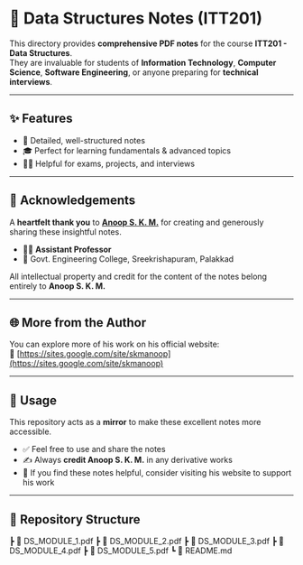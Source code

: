 # 📘 Data Structures Notes (ITT201)

This directory provides **comprehensive PDF notes** for the course **ITT201 - Data Structures**.  
They are invaluable for students of **Information Technology**, **Computer Science**,  **Software Engineering**, or anyone preparing for **technical interviews**.

---

## ✨ Features
- 📑 Detailed, well-structured notes  
- 🎓 Perfect for learning fundamentals & advanced topics  
- 🧑‍💻 Helpful for exams, projects, and interviews  

---

## 🙏 Acknowledgements
A **heartfelt thank you** to **[Anoop S. K. M.](https://sites.google.com/site/skmanoop)** for creating and generously sharing these insightful notes.  

- 👨‍🏫 **Assistant Professor**  
- 🏫 Govt. Engineering College, Sreekrishapuram, Palakkad  

All intellectual property and credit for the content of the notes belong entirely to **Anoop S. K. M.**  

---

## 🌐 More from the Author
You can explore more of his work on his official website:  
🔗 [https://sites.google.com/site/skmanoop](https://sites.google.com/site/skmanoop)

---

## 📖 Usage
This repository acts as a **mirror** to make these excellent notes more accessible.  

- ✅ Feel free to use and share the notes  
- ✍️ Always **credit Anoop S. K. M.** in any derivative works  
- 🙌 If you find these notes helpful, consider visiting his website to support his work  

---

## 📂 Repository Structure

┣ 📄 DS_MODULE_1.pdf
┣ 📄 DS_MODULE_2.pdf
┣ 📄 DS_MODULE_3.pdf
┣ 📄 DS_MODULE_4.pdf
┣ 📄 DS_MODULE_5.pdf
┗ 📜 README.md
